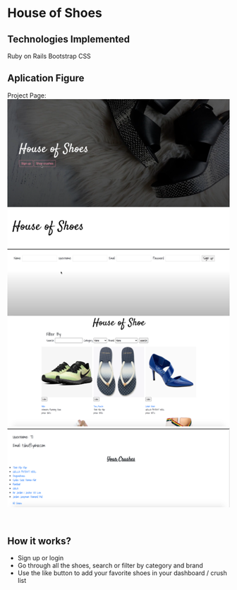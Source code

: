 # House of Shoes

## Technologies Implemented

Ruby on Rails
Bootstrap
CSS

## Aplication Figure

Project Page: 
<br>
![](pictures/HOS.png)
<br>
![](pictures/HOS2.png)
<br>
![](pictures/HOS3.png)
<br>
![](pictures/HOS4.png)

<br>

## How it works?

- Sign up or login
- Go through all the shoes, search or filter by category and brand
- Use the like button to add your favorite shoes in your dashboard / crush list


